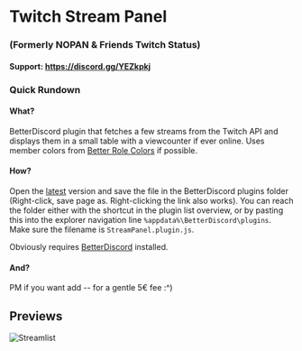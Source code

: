 # Twitch Stream Panel
### (Formerly NOPAN & Friends Twitch Status)
#### Support: https://discord.gg/YEZkpkj

### Quick Rundown
#### What?
BetterDiscord plugin that fetches a few streams from the Twitch API and displays them in a small table with a viewcounter if ever online. Uses member colors from [Better Role Colors](https://github.com/rauenzi/BetterDiscordAddons/tree/master/Plugins/BetterRoleColors) if possible.

#### How?
Open the [latest](https://raw.githubusercontent.com/Orrielel/BetterDiscordAddons/master/Plugins/StreamPanel/StreamPanel.plugin.js) version and save the file in the BetterDiscord plugins folder (Right-click, save page as. Right-clicking the link also works). You can reach the folder either with the shortcut in the plugin list overview, or by pasting this into the explorer navigation line `%appdata%\BetterDiscord\plugins`. Make sure the filename is `StreamPanel.plugin.js`.

Obviously requires [BetterDiscord](https://github.com/jiiks/betterdiscordapp) installed.

#### And?
PM if you want add -- for a gentle 5€ fee :^)

## Previews
![Streamlist](https://orrie.s-ul.eu/preview/8C9ehBur)
